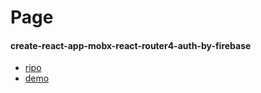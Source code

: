 # Page

#### create-react-app-mobx-react-router4-auth-by-firebase
* [ripo](https://github.com/HirokiIto/create-react-app-mobx-react-router4-auth-by-firebase)
* [demo](https://hirokiito.github.io/create-react-app-mobx-react-router4-auth-by-firebase)
